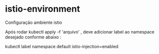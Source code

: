 # istio-environment
Configuração ambiente istio

Após rodar kubectl apply -f 'arquivo' , deve adicionar label ao namespace desejado conforme abaixo : 

kubectl label namespace default istio-injection=enabled

